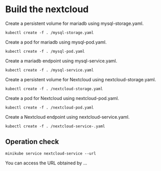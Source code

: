 # Build the nextcloud

Create a persistent volume for mariadb using mysql-storage.yaml.
```
kubectl create -f . /mysql-storage.yaml
```

Create a pod for mariadb using mysql-pod.yaml.
```
kubectl create -f . /mysql-pod.yaml
```

Create a mariadb endpoint using mysql-service.yaml.
```
kubectl create -f . /mysql-service.yaml
```

Create a persistent volume for Nextcloud using nextcloud-storage.yaml.
```
kubectl create -f . /nextcloud-storage.yaml
```

Create a pod for Nextcloud using nextcloud-pod.yaml.
```
kubectl create -f . /nextcloud-pod.yaml
```

Create a Nextcloud endpoint using nextcloud-service.yaml.
```
kubectl create -f . /nextcloud-service-.yaml
```

## Operation check

```
minikube service nextcloud-service --url
````
You can access the URL obtained by ...

